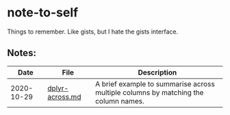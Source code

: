 # note-to-self

Things to remember. Like gists, but I hate the gists interface.

## Notes:

| Date       | File                               | Description                                                                        |
|------------|------------------------------------|------------------------------------------------------------------------------------|
| 2020-10-29 | [dplyr-across.md](dplyr-across.md) | A brief example to summarise across multiple columns by matching the column names. |
